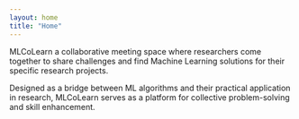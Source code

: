 ```yaml
---
layout: home
title: "Home"
---
```





MLCoLearn a collaborative meeting space where researchers come together to share challenges and find Machine Learning solutions for their specific research projects. 

Designed as a bridge between ML algorithms and their practical application in research, MLCoLearn serves as a platform for collective problem-solving and skill enhancement.
